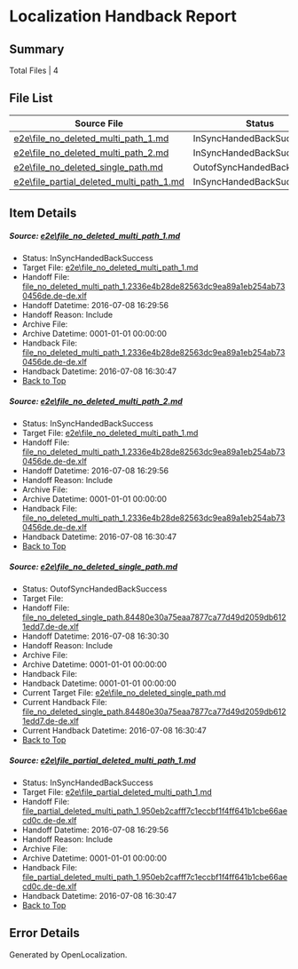 # <a name='report-top'></a> Localization Handback Report

## Summary
 Total Files | 4

## File List
 Source File | Status | Details 
 ----------- | ------ | ------- 
 [e2e\file_no_deleted_multi_path_1.md](https://github.com/OpenLocalizationTestOrg/oltest/blob/8c3ff63e90cd61f9d9094291b9be995d5d43cce5/e2e/file_no_deleted_multi_path_1.md) | InSyncHandedBackSuccess | [Details](#b0ea1f469e7e4e477df47b0e4a2a569c065e16911)
 [e2e\file_no_deleted_multi_path_2.md](https://github.com/OpenLocalizationTestOrg/oltest/blob/20e8df4182b90b0beba2baed17358a5230bebc24/e2e/file_no_deleted_multi_path_2.md) | InSyncHandedBackSuccess | [Details](#b0ea1f469e7e4e477df47b0e4a2a569c065e16912)
 [e2e\file_no_deleted_single_path.md](https://github.com/OpenLocalizationTestOrg/oltest/blob/20e8df4182b90b0beba2baed17358a5230bebc24/e2e/file_no_deleted_single_path.md) | OutofSyncHandedBackSuccess | [Details](#6052b56465d4f1cfddc348a16dc8a92a00e1552c3)
 [e2e\file_partial_deleted_multi_path_1.md](https://github.com/OpenLocalizationTestOrg/oltest/blob/8c3ff63e90cd61f9d9094291b9be995d5d43cce5/e2e/file_partial_deleted_multi_path_1.md) | InSyncHandedBackSuccess | [Details](#d194eb404581e60f3bf6c00a5b939d75f0f7a27f4)

## Item Details
##### <a name='b0ea1f469e7e4e477df47b0e4a2a569c065e16911'></a> Source: [e2e\file_no_deleted_multi_path_1.md](https://github.com/OpenLocalizationTestOrg/oltest/blob/8c3ff63e90cd61f9d9094291b9be995d5d43cce5/e2e/file_no_deleted_multi_path_1.md)
* Status: InSyncHandedBackSuccess
* Target File: [e2e\file_no_deleted_multi_path_1.md](https://github.com/OpenLocalizationTestOrg/oltest-dede-fly/blob/6eb4278e5dce49f16b75192c80b2342cb646ebfa/e2e/file_no_deleted_multi_path_1.md)
* Handoff File: [file_no_deleted_multi_path_1.2336e4b28de82563dc9ea89a1eb254ab730456de.de-de.xlf](https://github.com/OpenLocalizationTestOrg/olhandoff-e2e/blob/b3a5359635af97c57dc6a25ffe173211508688b3/ol-handoff/OpenLocalizationTestOrg/oltest-dede-fly/ci/mt/file_no_deleted_multi_path_1.2336e4b28de82563dc9ea89a1eb254ab730456de.de-de.xlf)
* Handoff Datetime: 2016-07-08 16:29:56
* Handoff Reason: Include
* Archive File: 
* Archive Datetime: 0001-01-01 00:00:00
* Handback File: [file_no_deleted_multi_path_1.2336e4b28de82563dc9ea89a1eb254ab730456de.de-de.xlf](https://github.com/OpenLocalizationTestOrg/olhandback-e2e/blob/2e629d2aef4c7f9d6969300a27220cd710077c4d/ol-handback/OpenLocalizationTestOrg/oltest-dede-fly/ci/mt/file_no_deleted_multi_path_1.2336e4b28de82563dc9ea89a1eb254ab730456de.de-de.xlf)
* Handback Datetime: 2016-07-08 16:30:47
* [Back to Top](#report-top)

##### <a name='b0ea1f469e7e4e477df47b0e4a2a569c065e16912'></a> Source: [e2e\file_no_deleted_multi_path_2.md](https://github.com/OpenLocalizationTestOrg/oltest/blob/20e8df4182b90b0beba2baed17358a5230bebc24/e2e/file_no_deleted_multi_path_2.md)
* Status: InSyncHandedBackSuccess
* Target File: [e2e\file_no_deleted_multi_path_1.md](https://github.com/OpenLocalizationTestOrg/oltest-dede-fly/blob/6eb4278e5dce49f16b75192c80b2342cb646ebfa/e2e/file_no_deleted_multi_path_1.md)
* Handoff File: [file_no_deleted_multi_path_1.2336e4b28de82563dc9ea89a1eb254ab730456de.de-de.xlf](https://github.com/OpenLocalizationTestOrg/olhandoff-e2e/blob/b3a5359635af97c57dc6a25ffe173211508688b3/ol-handoff/OpenLocalizationTestOrg/oltest-dede-fly/ci/mt/file_no_deleted_multi_path_1.2336e4b28de82563dc9ea89a1eb254ab730456de.de-de.xlf)
* Handoff Datetime: 2016-07-08 16:29:56
* Handoff Reason: Include
* Archive File: 
* Archive Datetime: 0001-01-01 00:00:00
* Handback File: [file_no_deleted_multi_path_1.2336e4b28de82563dc9ea89a1eb254ab730456de.de-de.xlf](https://github.com/OpenLocalizationTestOrg/olhandback-e2e/blob/2e629d2aef4c7f9d6969300a27220cd710077c4d/ol-handback/OpenLocalizationTestOrg/oltest-dede-fly/ci/mt/file_no_deleted_multi_path_1.2336e4b28de82563dc9ea89a1eb254ab730456de.de-de.xlf)
* Handback Datetime: 2016-07-08 16:30:47
* [Back to Top](#report-top)

##### <a name='6052b56465d4f1cfddc348a16dc8a92a00e1552c3'></a> Source: [e2e\file_no_deleted_single_path.md](https://github.com/OpenLocalizationTestOrg/oltest/blob/20e8df4182b90b0beba2baed17358a5230bebc24/e2e/file_no_deleted_single_path.md)
* Status: OutofSyncHandedBackSuccess
* Target File: 
* Handoff File: [file_no_deleted_single_path.84480e30a75eaa7877ca77d49d2059db6121edd7.de-de.xlf](https://github.com/OpenLocalizationTestOrg/olhandoff-e2e/blob/590df610502f266ef3b2e507a49cb1727b891c83/ol-handoff/OpenLocalizationTestOrg/oltest-dede-fly/ci/mt/file_no_deleted_single_path.84480e30a75eaa7877ca77d49d2059db6121edd7.de-de.xlf)
* Handoff Datetime: 2016-07-08 16:30:30
* Handoff Reason: Include
* Archive File: 
* Archive Datetime: 0001-01-01 00:00:00
* Handback File: 
* Handback Datetime: 0001-01-01 00:00:00
* Current Target File: [e2e\file_no_deleted_single_path.md](https://github.com/OpenLocalizationTestOrg/oltest-dede-fly/blob/6eb4278e5dce49f16b75192c80b2342cb646ebfa/e2e/file_no_deleted_single_path.md)
* Current Handback File: [file_no_deleted_single_path.84480e30a75eaa7877ca77d49d2059db6121edd7.de-de.xlf](https://github.com/OpenLocalizationTestOrg/olhandback-e2e/blob/2e629d2aef4c7f9d6969300a27220cd710077c4d/ol-handback/OpenLocalizationTestOrg/oltest-dede-fly/ci/mt/file_no_deleted_single_path.84480e30a75eaa7877ca77d49d2059db6121edd7.de-de.xlf)
* Current Handback Datetime: 2016-07-08 16:30:47
* [Back to Top](#report-top)

##### <a name='d194eb404581e60f3bf6c00a5b939d75f0f7a27f4'></a> Source: [e2e\file_partial_deleted_multi_path_1.md](https://github.com/OpenLocalizationTestOrg/oltest/blob/8c3ff63e90cd61f9d9094291b9be995d5d43cce5/e2e/file_partial_deleted_multi_path_1.md)
* Status: InSyncHandedBackSuccess
* Target File: [e2e\file_partial_deleted_multi_path_1.md](https://github.com/OpenLocalizationTestOrg/oltest-dede-fly/blob/6eb4278e5dce49f16b75192c80b2342cb646ebfa/e2e/file_partial_deleted_multi_path_1.md)
* Handoff File: [file_partial_deleted_multi_path_1.950eb2cafff7c1eccbf1f4ff641b1cbe66aecd0c.de-de.xlf](https://github.com/OpenLocalizationTestOrg/olhandoff-e2e/blob/b3a5359635af97c57dc6a25ffe173211508688b3/ol-handoff/OpenLocalizationTestOrg/oltest-dede-fly/ci/mt/file_partial_deleted_multi_path_1.950eb2cafff7c1eccbf1f4ff641b1cbe66aecd0c.de-de.xlf)
* Handoff Datetime: 2016-07-08 16:29:56
* Handoff Reason: Include
* Archive File: 
* Archive Datetime: 0001-01-01 00:00:00
* Handback File: [file_partial_deleted_multi_path_1.950eb2cafff7c1eccbf1f4ff641b1cbe66aecd0c.de-de.xlf](https://github.com/OpenLocalizationTestOrg/olhandback-e2e/blob/2e629d2aef4c7f9d6969300a27220cd710077c4d/ol-handback/OpenLocalizationTestOrg/oltest-dede-fly/ci/mt/file_partial_deleted_multi_path_1.950eb2cafff7c1eccbf1f4ff641b1cbe66aecd0c.de-de.xlf)
* Handback Datetime: 2016-07-08 16:30:47
* [Back to Top](#report-top)


## Error Details

Generated by OpenLocalization.
